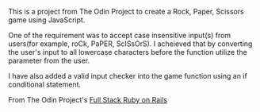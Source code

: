 This is a project from The Odin Project to create a Rock, Paper, Scissors game using JavaScript.

One of the requirement was to accept case insensitive input(s) from users(for example, roCk, PaPER, ScISsOrS). I acheieved that by converting the user's input to all lowercase characters before the function utilize the parameter from the user. 

I have also added a valid input checker into the game function using an if conditional statement.

From The Odin Project's [Full Stack Ruby on Rails](https://www.theodinproject.com/courses/web-development-101/lessons/rock-paper-scissors)